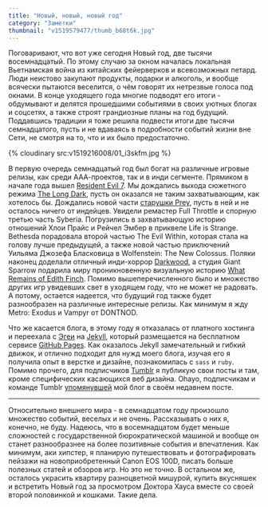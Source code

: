 ```yaml
---
title: "Новый, новый, новый год"
category: "Заметки"
thumbnail: "v1519579477/thumb_b68t6k.jpg"
---
```


Поговаривают, что вот уже сегодня Новый год, две тысячи восемнадцатый. По этому случаю за окном началась локальная Вьетнамская война из китайских фейерверков и всевозможных петард. Люди неистово закупают продукты, подарки и алкоголь, и вообще всячески пытаются веселится, о чём говорят их нетрезвые голоса под окнами. В конце уходящего года многие подводят его итоги - обдумывают и делятся прошедшими событиями в своих уютных блогах и соцсетях, а также строят грандиозные планы на год будущий. Поддавшись традиции я тоже решила подвести итоги две тысячи семнадцатого, пусть и не вдаваясь в подробности событий жизни вне Сети, не смотря на то, что и их было предостаточно.

{% cloudinary src:v1519216008/01_i3skfm.jpg %}

В первую очередь семнадцатый год был богат на различные игровые релизы, как среди ААА-проектов, так и в инди сегменте. Прямиком в начале года вышел [Resident Evil 7][1]. Мы дождались выхода сюжетного режима [The Long Dark][2], пусть он оказался не таким захватывающим, как хотелось бы. Дождались новой части [старушки Prey][3], пусть в ней и не осталось ничего от индейцев. Увидели ремастер Full Throttle и спорную третью часть Syberia. Погрузились в захватывающую историю отношений Хлои Прайс и Рейчел Эмбер в приквеле Life is Strange. Bethesda порадовала второй частью The Evil Within, которая стала на голову лучше предыдущей, а также новой частью приключений Уильяма Джозефа Бласковица в Wolfenstein: The New Colossus. Поляки наконец доделали отличный инди-хоррор [Darkwood][4], а студия Giant Sparrow подарила миру проникновенную визуальную историю [What Remains of Edith Finch][5]. Помимо вышеперечисленного было и множество других игр увидевших свет в уходящем году, что не может не радовать. А потому, остается надеется, что будущий год также будет разнообразен на различные интересные релизы. Как минимум я жду Metro: Exodus и Vampyr от DONTNOD.

Что же касается блога, в этому году я отказалась от платного хостинга и переехала с [Эгеи][6] на [Jekyll][7], который размещается на бесплатном сервисе [GitHub Pages][8]. Как оказалось Jekyll замечательный и гибкий движок, и отлично подходит для нужд моего блога, изучая его я получила опыт в верстке и дизайне, познакомилась с `sass` и `ruby`. Помимо прочего, для подписчиков [Tumblr][9] я публикую свои посты и там, кроме специфических касающихся веб дизайна. Ohayo, подписчикам и команде Tumblr [упомянувшей][10] мой блог в своём недавнем посте.

---

Относительно внешнего мира - в семнадцатом году произошло множество событий, веселых и не очень. Рассказывать о них я, конечно, не буду. Надеюсь, что в восемнадцатом будет меньше сложностей с государственной бюрократической машиной и вообще он станет разнообразнее на более позитивные события и впечатления. Как минимум, аки хипстер, я планирую путешествовать и фотографировать пейзажи на новоприобретенный Canon EOS 100D, писать больше полезных статей и обзоров игр. Но это не точно. В остальном же, осталось украсить квартиру разноцветной мишурой, купить вкусняшек и встретить Новый год за просмотром Доктора Хауса вместе со своей второй половинкой и кошками. Такие дела.

[1]:	/blog/resident-evil-7/
[2]:	/blog/the-long-dark-wintermute/
[3]:	/blog/retrospektiva-prey/
[4]:	/blog/darkwood/
[5]:	/blog/what-remains-of-edith-finch/
[6]:	/blog/egeya/
[7]:	/blog/ujutnyj-jekyll/
[8]:	https://pages.github.com/
[9]:	https://sasha-travkina.tumblr.com/
[10]:	https://komanda.tumblr.com/post/168430394913/игры-игры-и-еще-раз-игры-в-блоге